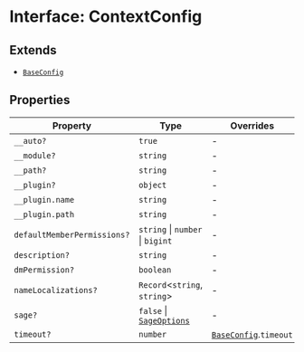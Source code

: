 # Interface: ContextConfig

## Extends

- [`BaseConfig`](Interface.BaseConfig.md)

## Properties

| Property | Type | Overrides | Inherited from |
| ------ | ------ | ------ | ------ |
| `__auto?` | `true` | - | [`BaseConfig`](Interface.BaseConfig.md).`__auto` |
| `__module?` | `string` | - | [`BaseConfig`](Interface.BaseConfig.md).`__module` |
| `__path?` | `string` | - | [`BaseConfig`](Interface.BaseConfig.md).`__path` |
| `__plugin?` | `object` | - | [`BaseConfig`](Interface.BaseConfig.md).`__plugin` |
| `__plugin.name` | `string` | - | - |
| `__plugin.path` | `string` | - | - |
| `defaultMemberPermissions?` | `string` \| `number` \| `bigint` | - | - |
| `description?` | `string` | - | [`BaseConfig`](Interface.BaseConfig.md).`description` |
| `dmPermission?` | `boolean` | - | - |
| `nameLocalizations?` | `Record`\<`string`, `string`\> | - | - |
| `sage?` | `false` \| [`SageOptions`](TypeAlias.SageOptions.md) | - | - |
| `timeout?` | `number` | [`BaseConfig`](Interface.BaseConfig.md).`timeout` | - |
